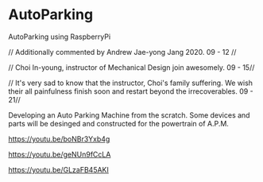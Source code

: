 # AutoParking
AutoParking using RaspberryPi

// Additionally commented by Andrew Jae-yong Jang 2020. 09 - 12 //


// Choi In-young, instructor of Mechanical Design join awesomely. 09 - 15//


// It's very sad to know that the instructor, Choi's family suffering. We wish their all painfulness finish soon and restart beyond the irrecoverables. 09 - 21//


Developing an Auto Parking Machine from the scratch.
Some devices and parts will be desinged and constructed for the powertrain of A.P.M.



https://youtu.be/boNBr3Yxb4g


https://youtu.be/geNUn9fCcLA


https://youtu.be/GLzaFB45AKI
